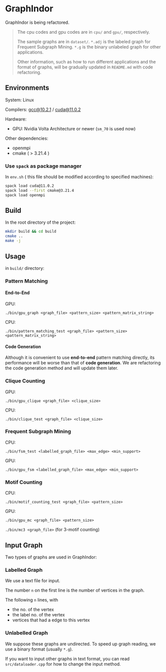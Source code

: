 # GraphIndor

GraphIndor is being refactored.

> The cpu codes and gpu codes are in `cpu/` and `gpu/`, respectively.
>
> The sample graphs are in `dataset/`. `*.adj` is the labeled graph for Frequent Subgraph Mining.  `*.g` is the binary unlabeled graph for other applications.
>
> Other information, such as how to run different applications and the format of graphs, will be gradually updated in `README.md` with code refactoring.


## Environments

System: Linux

Compilers: gcc@10.2.1 / cuda@11.0.2

Hardware:

+ GPU: Nvidia Volta Architecture or newer (`sm_70` is used now)

Other dependencies:

+ openmpi
+ cmake ( > 3.21.4 )

### Use `spack` as package manager

In `env.sh` ( this file should be modified according to specified machines):

```bash
spack load cuda@11.0.2
spack load --first cmake@3.21.4
spack load openmpi
```

## Build

In the root directory of the project:

```bash
mkdir build && cd build
cmake ..
make -j
```

## Usage

in `build/` directory:

### Pattern Matching

#### End-to-End

GPU:

`./bin/gpu_graph <graph_file> <pattern_size> <pattern_matrix_string>`

CPU:

`./bin/pattern_matching_test <graph_file> <pattern_size> <pattern_matrix_string>`


#### Code Generation


Although it is convenient to use **end-to-end** pattern matching directly, its performance will be worse than that of **code generation**. We are refactoring the code generation method and will update them later.

### Clique Counting

GPU:

`./bin/gpu_clique <graph_file> <clique_size>`

CPU:

`./bin/clique_test <graph_file> <clique_size>`



### Frequent Subgraph Mining

CPU:

`./bin/fsm_test <labelled_graph_file> <max_edge> <min_support>`

GPU:

`./bin/gpu_fsm <labelled_graph_file> <max_edge> <min_support>` 

### Motif Counting

CPU:

`./bin/motif_counting_test <graph_file> <pattern_size>`

GPU:

`./bin/gpu_mc <graph_file> <pattern_size>`

`./bin/mc3 <graph_file>` (for 3-motif counting)


## Input Graph

Two types of graphs are used in GraphIndor:

### Labelled Graph

We use a text file for input.

The number `n` on the first line is the number of vertices in the graph.

The following `n` lines, with

+ the no. of the vertex
+ the label no. of the vertex
+ vertices that had a edge to this vertex


### Unlabelled Graph

We suppose these graphs are undirected. To speed up graph reading, we use a binary format (usually `*.g`). 

If you want to input other graphs in text format, you can read `src/dataloader.cpp` for how to change the input method.
 
